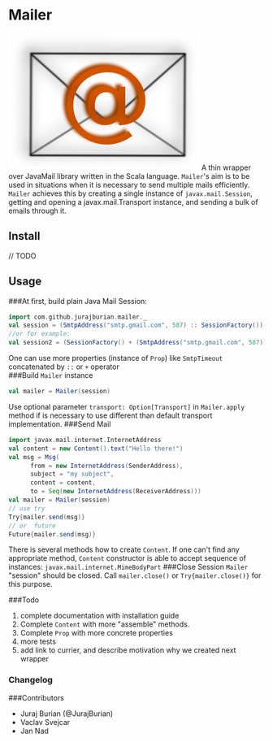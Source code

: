 # Mailer
![alt tag](/doc/logo.png?raw=true)
A thin wrapper over JavaMail library written in the Scala language. 
`Mailer`'s aim is to be used in situations when it is necessary to send multiple mails efficiently. `Mailer` achieves this by creating a single instance of `javax.mail.Session`, getting and opening a javax.mail.Transport instance, and sending a bulk of emails through it.
## Install
// TODO
## Usage
###At first, build plain Java Mail Session:  
```Scala
import com.github.jurajburian.mailer._
val session = (SmtpAddress("smtp.gmail.com", 587) :: SessionFactory()).session(Some("user@gmail.com"-> "password"))
//or for example:
val session2 = (SessionFactory() + (SmtpAddress("smtp.gmail.com", 587)).session()
```
One can use more properties (instance of `Prop`) like `SmtpTimeout` concatenated by `::` or `+` operator  
###Build `Mailer` instance
```Scala
val mailer = Mailer(session)
```
Use optional parameter `transport: Option[Transport]` in `Mailer.apply` method if is necessary to use different than default transport implementation.
###Send Mail
```Scala
import javax.mail.internet.InternetAddress
val content = new Content().text("Hello there!")
val msg = Msg(
      from = new InternetAddress(SenderAddress),
      subject = "my subject",
      content = content,
      to = Seq(new InternetAddress(ReceiverAddress)))
val mailer = Mailer(session)      
// use try       
Try{mailer.send(msg)}
// or  future 
Future{mailer.send(msg)}
```
There is several methods how to create `Content`. If one can't find any appropriate method, `Content` constructor is able to accept sequence of instances: `javax.mail.internet.MimeBodyPart` 
###Close Session
`Mailer` "session" should be closed. Call `mailer.close()` or `Try{mailer.close()}` for this purpose.

###Todo 
1. complete documentation with installation guide
2. Complete `Content` with more "assemble" methods.
3. Complete `Prop` with more concrete properties
4. more tests
5. add link to currier, and describe motivation why we created next wrapper

### Changelog

###Contributors
* Juraj Burian (@JurajBurian)
* Vaclav Svejcar
* Jan Nad